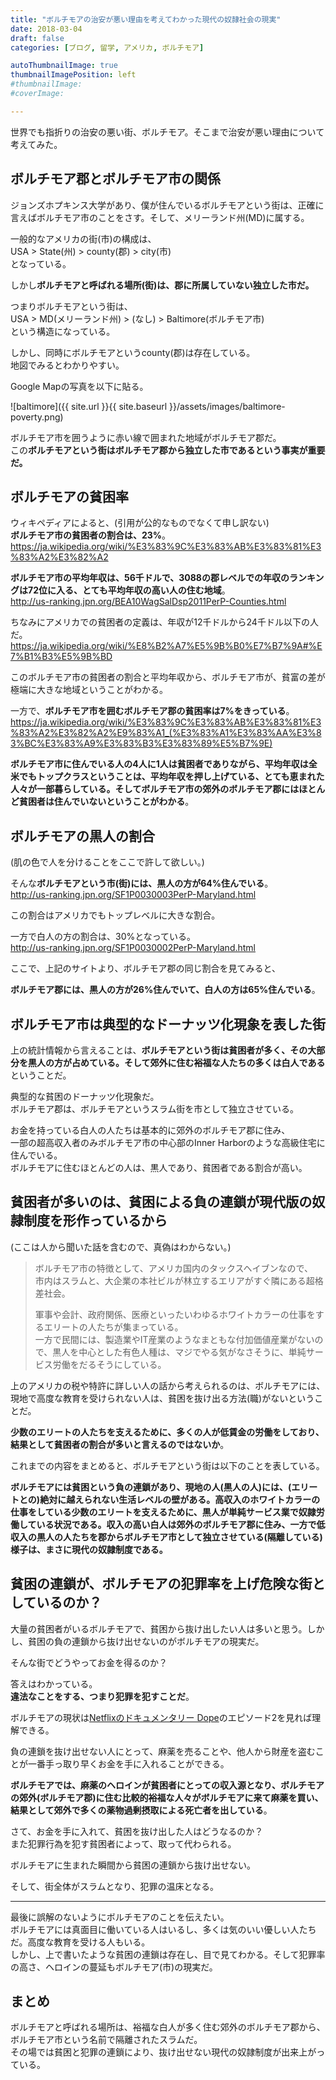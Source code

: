 ```yaml
---
title: "ボルチモアの治安が悪い理由を考えてわかった現代の奴隷社会の現実"
date: 2018-03-04
draft: false
categories: [ブログ, 留学, アメリカ, ボルチモア]

autoThumbnailImage: true
thumbnailImagePosition: left
#thumbnailImage:
#coverImage:

---
```


世界でも指折りの治安の悪い街、ボルチモア。そこまで治安が悪い理由について考えてみた。  

## ボルチモア郡とボルチモア市の関係

ジョンズホプキンス大学があり、僕が住んでいるボルチモアという街は、正確に言えばボルチモア市のことをさす。そして、メリーランド州(MD)に属する。

一般的なアメリカの街(市)の構成は、  
USA > State(州) > county(郡) > city(市)  
となっている。  

しかし**ボルチモアと呼ばれる場所(街)は、郡に所属していない独立した市だ。**  

つまりボルチモアという街は、  
USA > MD(メリーランド州) > (なし) > Baltimore(ボルチモア市)  
という構造になっている。  

しかし、同時にボルチモアというcounty(郡)は存在している。  
地図でみるとわかりやすい。  

Google Mapの写真を以下に貼る。  

![baltimore]({{ site.url }}{{ site.baseurl }}/assets/images/baltimore-poverty.png)  

ボルチモア市を囲うように赤い線で囲まれた地域がボルチモア郡だ。  
この**ボルチモアという街はボルチモア郡から独立した市であるという事実が重要だ。**  

## ボルチモアの貧困率

ウィキペディアによると、(引用が公的なものでなくて申し訳ない)  
**ボルチモア市の貧困者の割合は、23%**。  
<https://ja.wikipedia.org/wiki/%E3%83%9C%E3%83%AB%E3%83%81%E3%83%A2%E3%82%A2>  

**ボルチモア市の平均年収は、56千ドルで、3088の郡レベルでの年収のランキングは72位に入る、とても平均年収の高い人の住む地域**。  
<http://us-ranking.jpn.org/BEA10WagSalDsp2011PerP-Counties.html>  

ちなみにアメリカでの貧困者の定義は、年収が12千ドルから24千ドル以下の人だ。  
<https://ja.wikipedia.org/wiki/%E8%B2%A7%E5%9B%B0%E7%B7%9A#%E7%B1%B3%E5%9B%BD>  

このボルチモア市の貧困者の割合と平均年収から、ボルチモア市が、貧富の差が極端に大きな地域ということがわかる。  

一方で、**ボルチモア市を囲むボルチモア郡の貧困率は7%をきっている**。  
<https://ja.wikipedia.org/wiki/%E3%83%9C%E3%83%AB%E3%83%81%E3%83%A2%E3%82%A2%E9%83%A1_(%E3%83%A1%E3%83%AA%E3%83%BC%E3%83%A9%E3%83%B3%E3%83%89%E5%B7%9E)>  


**ボルチモア市に住んでいる人の4人に1人は貧困者でありながら、平均年収は全米でもトップクラスということは、平均年収を押し上げている、とても恵まれた人々が一部暮らしている。そしてボルチモア市の郊外のボルチモア郡にはほとんど貧困者は住んでいないということがわかる**。  



## ボルチモアの黒人の割合

(肌の色で人を分けることをここで許して欲しい。)  

そんな**ボルチモアという市(街)には、黒人の方が64%住んでいる**。  
<http://us-ranking.jpn.org/SF1P0030003PerP-Maryland.html>  

この割合はアメリカでもトップレベルに大きな割合。  

一方で白人の方の割合は、30%となっている。  
<http://us-ranking.jpn.org/SF1P0030002PerP-Maryland.html>  

ここで、上記のサイトより、ボルチモア郡の同じ割合を見てみると、  

**ボルチモア郡には、黒人の方が26%住んでいて、白人の方は65%住んでいる**。  


## ボルチモア市は典型的なドーナッツ化現象を表した街

上の統計情報から言えることは、**ボルチモアという街は貧困者が多く、その大部分を黒人の方が占めている。そして郊外に住む裕福な人たちの多くは白人である**ということだ。  

典型的な貧困のドーナッツ化現象だ。  
ボルチモア郡は、ボルチモアというスラム街を市として独立させている。  

お金を持っている白人の人たちは基本的に郊外のボルチモア郡に住み、  
一部の超高収入者のみボルチモア市の中心部のInner Harborのような高級住宅に住んでいる。  
ボルチモアに住むほとんどの人は、黒人であり、貧困者である割合が高い。  


## 貧困者が多いのは、貧困による負の連鎖が現代版の奴隷制度を形作っているから

(ここは人から聞いた話を含むので、真偽はわからない。)  

> ボルチモア市の特徴として、アメリカ国内のタックスヘイブンなので、  
> 市内はスラムと、大企業の本社ビルが林立するエリアがすぐ隣にある超格差社会。  
> 
> 軍事や会計、政府関係、医療といったいわゆるホワイトカラーの仕事をするエリートの人たちが集まっている。  
> 一方で民間には、製造業やIT産業のようなまともな付加価値産業がないので、黒人を中心とした有色人種は、マジでやる気がなさそうに、単純サービス労働をだるそうにしている。  


上のアメリカの税や特許に詳しい人の話から考えられるのは、ボルチモアには、現地で高度な教育を受けられない人は、貧困を抜け出る方法(職)がないということだ。  


**少数のエリートの人たちを支えるために、多くの人が低賃金の労働をしており、結果として貧困者の割合が多いと言えるのではないか**。   


これまでの内容をまとめると、ボルチモアという街は以下のことを表している。  


**ボルチモアには貧困という負の連鎖があり、現地の人(黒人の人)には、(エリートとの)絶対に越えられない生活レベルの壁がある。高収入のホワイトカラーの仕事をしている少数のエリートを支えるために、黒人が単純サービス業で奴隷労働している状況である。収入の高い白人は郊外のボルチモア郡に住み、一方で低収入の黒人の人たちを郡からボルチモア市として独立させている(隔離している)様子は、まさに現代の奴隷制度である。**  


## 貧困の連鎖が、ボルチモアの犯罪率を上げ危険な街としているのか？

大量の貧困者がいるボルチモアで、貧困から抜け出したい人は多いと思う。しかし、貧困の負の連鎖から抜け出せないのがボルチモアの現実だ。  

そんな街でどうやってお金を得るのか？  

答えはわかっている。  
**違法なことをする、つまり犯罪を犯すことだ**。  

ボルチモアの現状は[Netflixのドキュメンタリー Dope](https://www.netflix.com/title/80178726)のエピソード2を見れば理解できる。  

負の連鎖を抜け出せない人にとって、麻薬を売ることや、他人から財産を盗むことが一番手っ取り早くお金を手に入れることができる。  

**ボルチモアでは、麻薬のヘロインが貧困者にとっての収入源となり、ボルチモアの郊外(ボルチモア郡)に住む比較的裕福な人々がボルチモアに来て麻薬を買い、結果として郊外で多くの薬物過剰摂取による死亡者を出している**。  

さて、お金を手に入れて、貧困を抜け出した人はどうなるのか？  
また犯罪行為を犯す貧困者によって、取って代わられる。  

ボルチモアに生まれた瞬間から貧困の連鎖から抜け出せない。  

そして、街全体がスラムとなり、犯罪の温床となる。  

---
最後に誤解のないようにボルチモアのことを伝えたい。  
ボルチモアには真面目に働いている人はいるし、多くは気のいい優しい人たちだ。高度な教育を受ける人もいる。  
しかし、上で書いたような貧困の連鎖は存在し、目で見てわかる。そして犯罪率の高さ、ヘロインの蔓延もボルチモア(市)の現実だ。  

## まとめ

ボルチモアと呼ばれる場所は、裕福な白人が多く住む郊外のボルチモア郡から、ボルチモア市という名前で隔離されたスラムだ。  
その場では貧困と犯罪の連鎖により、抜け出せない現代の奴隷制度が出来上がっている。  

